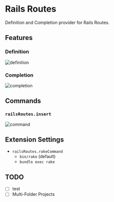 # Rails Routes

Definition and Completion provider for Rails Routes.

## Features

### Definition

![definition](https://i.gyazo.com/db58cc98b47d4923b35e16eb52a3987f.gif)

### Completion

![completion](https://i.gyazo.com/2478adce19549f877fcb7389bd7a1f9f.gif)

## Commands

### `railsRoutes.insert`

![command](https://i.gyazo.com/af14a88903617584785566cce1b39ba1.gif)

## Extension Settings

- `railsRoutes.rakeCommand`
  - `bin/rake` (default)
  - `bundle exec rake`

## TODO

- [ ] test
- [ ] Multi-Folder Projects
